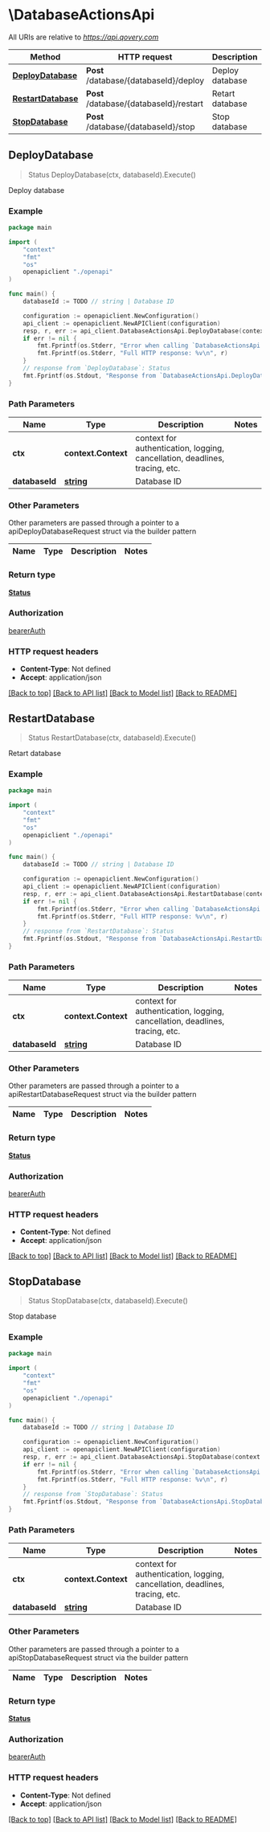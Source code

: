 # \DatabaseActionsApi

All URIs are relative to *https://api.qovery.com*

Method | HTTP request | Description
------------- | ------------- | -------------
[**DeployDatabase**](DatabaseActionsApi.md#DeployDatabase) | **Post** /database/{databaseId}/deploy | Deploy database 
[**RestartDatabase**](DatabaseActionsApi.md#RestartDatabase) | **Post** /database/{databaseId}/restart | Retart database
[**StopDatabase**](DatabaseActionsApi.md#StopDatabase) | **Post** /database/{databaseId}/stop | Stop database



## DeployDatabase

> Status DeployDatabase(ctx, databaseId).Execute()

Deploy database 

### Example

```go
package main

import (
    "context"
    "fmt"
    "os"
    openapiclient "./openapi"
)

func main() {
    databaseId := TODO // string | Database ID

    configuration := openapiclient.NewConfiguration()
    api_client := openapiclient.NewAPIClient(configuration)
    resp, r, err := api_client.DatabaseActionsApi.DeployDatabase(context.Background(), databaseId).Execute()
    if err != nil {
        fmt.Fprintf(os.Stderr, "Error when calling `DatabaseActionsApi.DeployDatabase``: %v\n", err)
        fmt.Fprintf(os.Stderr, "Full HTTP response: %v\n", r)
    }
    // response from `DeployDatabase`: Status
    fmt.Fprintf(os.Stdout, "Response from `DatabaseActionsApi.DeployDatabase`: %v\n", resp)
}
```

### Path Parameters


Name | Type | Description  | Notes
------------- | ------------- | ------------- | -------------
**ctx** | **context.Context** | context for authentication, logging, cancellation, deadlines, tracing, etc.
**databaseId** | [**string**](.md) | Database ID | 

### Other Parameters

Other parameters are passed through a pointer to a apiDeployDatabaseRequest struct via the builder pattern


Name | Type | Description  | Notes
------------- | ------------- | ------------- | -------------


### Return type

[**Status**](Status.md)

### Authorization

[bearerAuth](../README.md#bearerAuth)

### HTTP request headers

- **Content-Type**: Not defined
- **Accept**: application/json

[[Back to top]](#) [[Back to API list]](../README.md#documentation-for-api-endpoints)
[[Back to Model list]](../README.md#documentation-for-models)
[[Back to README]](../README.md)


## RestartDatabase

> Status RestartDatabase(ctx, databaseId).Execute()

Retart database

### Example

```go
package main

import (
    "context"
    "fmt"
    "os"
    openapiclient "./openapi"
)

func main() {
    databaseId := TODO // string | Database ID

    configuration := openapiclient.NewConfiguration()
    api_client := openapiclient.NewAPIClient(configuration)
    resp, r, err := api_client.DatabaseActionsApi.RestartDatabase(context.Background(), databaseId).Execute()
    if err != nil {
        fmt.Fprintf(os.Stderr, "Error when calling `DatabaseActionsApi.RestartDatabase``: %v\n", err)
        fmt.Fprintf(os.Stderr, "Full HTTP response: %v\n", r)
    }
    // response from `RestartDatabase`: Status
    fmt.Fprintf(os.Stdout, "Response from `DatabaseActionsApi.RestartDatabase`: %v\n", resp)
}
```

### Path Parameters


Name | Type | Description  | Notes
------------- | ------------- | ------------- | -------------
**ctx** | **context.Context** | context for authentication, logging, cancellation, deadlines, tracing, etc.
**databaseId** | [**string**](.md) | Database ID | 

### Other Parameters

Other parameters are passed through a pointer to a apiRestartDatabaseRequest struct via the builder pattern


Name | Type | Description  | Notes
------------- | ------------- | ------------- | -------------


### Return type

[**Status**](Status.md)

### Authorization

[bearerAuth](../README.md#bearerAuth)

### HTTP request headers

- **Content-Type**: Not defined
- **Accept**: application/json

[[Back to top]](#) [[Back to API list]](../README.md#documentation-for-api-endpoints)
[[Back to Model list]](../README.md#documentation-for-models)
[[Back to README]](../README.md)


## StopDatabase

> Status StopDatabase(ctx, databaseId).Execute()

Stop database

### Example

```go
package main

import (
    "context"
    "fmt"
    "os"
    openapiclient "./openapi"
)

func main() {
    databaseId := TODO // string | Database ID

    configuration := openapiclient.NewConfiguration()
    api_client := openapiclient.NewAPIClient(configuration)
    resp, r, err := api_client.DatabaseActionsApi.StopDatabase(context.Background(), databaseId).Execute()
    if err != nil {
        fmt.Fprintf(os.Stderr, "Error when calling `DatabaseActionsApi.StopDatabase``: %v\n", err)
        fmt.Fprintf(os.Stderr, "Full HTTP response: %v\n", r)
    }
    // response from `StopDatabase`: Status
    fmt.Fprintf(os.Stdout, "Response from `DatabaseActionsApi.StopDatabase`: %v\n", resp)
}
```

### Path Parameters


Name | Type | Description  | Notes
------------- | ------------- | ------------- | -------------
**ctx** | **context.Context** | context for authentication, logging, cancellation, deadlines, tracing, etc.
**databaseId** | [**string**](.md) | Database ID | 

### Other Parameters

Other parameters are passed through a pointer to a apiStopDatabaseRequest struct via the builder pattern


Name | Type | Description  | Notes
------------- | ------------- | ------------- | -------------


### Return type

[**Status**](Status.md)

### Authorization

[bearerAuth](../README.md#bearerAuth)

### HTTP request headers

- **Content-Type**: Not defined
- **Accept**: application/json

[[Back to top]](#) [[Back to API list]](../README.md#documentation-for-api-endpoints)
[[Back to Model list]](../README.md#documentation-for-models)
[[Back to README]](../README.md)

